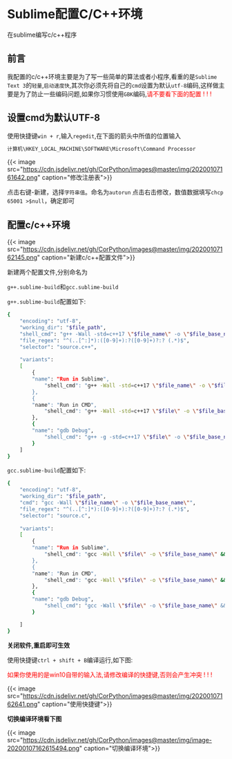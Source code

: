# Sublime配置C/C++环境


在sublime编写c/c++程序

<!--more-->

## 前言

我配置的c/c++环境主要是为了写一些简单的算法或者小程序,看重的是`Sublime Text 3`的`轻量`,`启动速度快`,其次你必须先将自己的`cmd`设置为默认`utf-8`编码,这样做主要是为了防止一些编码问题,如果你习惯使用`GBK`编码,<span style='color:red'>请不要看下面的配置 ! ! !</span>

## 设置cmd为默认UTF-8

使用快捷键`win + r`,输入`regedit`,在下面的箭头中所值的位置输入

```sh
计算机\HKEY_LOCAL_MACHINE\SOFTWARE\Microsoft\Command Processor
```

{{< image src="https://cdn.jsdelivr.net/gh/CorPython/images@master/img/20200107161642.png" caption="修改注册表">}}

点击右键-新建，选择`字符串值`。命名为`autorun` 点击右击修改，数值数据填写`chcp 65001 >$null`，确定即可

## 配置c/c++环境

{{< image src="https://cdn.jsdelivr.net/gh/CorPython/images@master/img/20200107162145.png" caption="新建c/c++配置文件">}}

新建两个配置文件,分别命名为

`g++.sublime-build`和`gcc.sublime-build`

`g++.sublime-build`配置如下:

```sh
{
    "encoding": "utf-8",
    "working_dir": "$file_path",
    "shell_cmd": "g++ -Wall -std=c++17 \"$file_name\" -o \"$file_base_name\"",
    "file_regex": "^(..[^:]*):([0-9]+):?([0-9]+)?:? (.*)$",
    "selector": "source.c++",
 
    "variants": 
    [
        {   
        "name": "Run in Sublime",
            "shell_cmd": "g++ -Wall -std=c++17 \"$file_name\" -o \"$file_base_name\" && cmd /c \"${file_path}/${file_base_name}\""
        },
        {   
        "name": "Run in CMD",
            "shell_cmd": "g++ -Wall -std=c++17 \"$file\" -o \"$file_base_name\" && start cmd /c \"chcp 65001 & cls & \"${file_path}/${file_base_name}\" & pause\""
        },
        {   
        "name": "gdb Debug",
            "shell_cmd": "g++ -g -std=c++17 \"$file\" -o \"$file_base_name\" && start cmd /c gdb ${file_path}/${file_base_name} & pause"
        }
    ]
}
```

`gcc.sublime-build`配置如下:

```sh
{
    "encoding": "utf-8",
    "working_dir": "$file_path",
    "cmd": "gcc -Wall \"$file_name\" -o \"$file_base_name\"",
    "file_regex": "^(..[^:]*):([0-9]+):?([0-9]+)?:? (.*)$",
    "selector": "source.c",
 
    "variants": 
    [
        {   
        "name": "Run in Sublime",
            "shell_cmd": "gcc -Wall \"$file\" -o \"$file_base_name\" && cmd /c \"${file_path}/${file_base_name}\""
        },
        {   
        "name": "Run in CMD",
            "shell_cmd": "gcc -Wall \"$file\" -o \"$file_base_name\" && start cmd /c \"chcp 65001 & cls & \"${file_path}/${file_base_name}\" & pause\""
        },
        {   
        "name": "gdb Debug",
            "shell_cmd": "gcc -Wall \"$file\" -o \"$file_base_name\" && start cmd /c gdb ${file_path}/${file_base_name} & pause"
        }

    ]
}
```

**关闭软件,重启即可生效**

使用快捷键`ctrl + shift + B`编译运行,如下图:

<span style='color:red'>如果你使用的是win10自带的输入法,请修改编译的快捷键,否则会产生冲突 ! ! !</span>

{{< image src="https://cdn.jsdelivr.net/gh/CorPython/images@master/img/20200107162641.png" caption="使用快捷键">}}

**切换编译环境看下图**

{{< image src="https://cdn.jsdelivr.net/gh/CorPython/images@master/img/image-20200107162615494.png" caption="切换编译环境">}}




